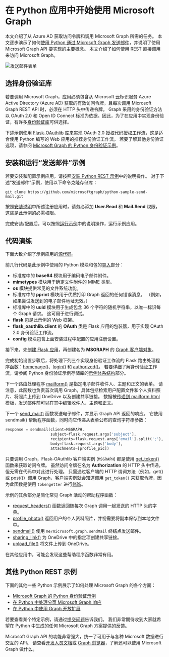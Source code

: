 # <a name="get-started-with-microsoft-graph-in-a-python-app"></a>在 Python 应用中开始使用 Microsoft Graph 

本文介绍了从 Azure AD 获取访问令牌和调用 Microsoft Graph 所需的任务。 本文逐步演示了如何[使用 Python 通过 Microsoft Graph 发送邮件](https://github.com/microsoftgraph/python-sample-send-mail)，并说明了使用 Microsoft Graph API 要实现的主要概念。 本文介绍了如何使用 REST 直接调用来访问 Microsoft Graph。

![发送邮件表单](https://raw.githubusercontent.com/microsoftgraph/python-sample-send-mail/master/static/images/sendmail.png)

## <a name="choosing-an-authentication-library"></a>选择身份验证库

若要调用 Microsoft Graph，应用必须包含从 Microsoft 云标识服务 Azure Active Directory (Azure AD) 获取的有效访问令牌，且每次调用 Microsoft Graph REST API 时，必须在 HTTP 头中传递令牌。 Graph 采用的身份验证方法以 OAuth 2.0 和 Open ID Connect 标准为依据。因此，为了在应用中实现身份验证，有许多[身份验证库](https://docs.microsoft.com/zh-CN/azure/active-directory/develop/active-directory-v2-libraries)可供选择。

下述示例使用 [Flask-OAuthlib](https://flask-oauthlib.readthedocs.io/en/latest/) 库来实现 OAuth 2.0 [授权代码授权](https://tools.ietf.org/html/rfc6749#section-4.1)工作流，这是适合使用 Python 编写的 Web 应用的推荐身份验证工作流。 若要了解其他身份验证选项，请参阅 [Microsoft Graph 的 Python 身份验证示例](https://github.com/microsoftgraph/python-sample-auth)。

## <a name="installing-and-running-the-send-mail-sample"></a>安装和运行“发送邮件”示例

若要安装和配置示例应用，请按照[安装 Python REST 示例]((https://github.com/microsoftgraph/python-sample-auth)/blob/master/installation.md)中的说明操作。 对于下述“发送邮件”示例，使用以下命令克隆存储库：

```git clone https://github.com/microsoftgraph/python-sample-send-mail.git```

按照[安装说明]((https://github.com/microsoftgraph/python-sample-auth)/blob/master/installation.md)中所述注册应用时，请务必添加 **User.Read** 和 **Mail.Send** 权限，这些是此示例的必需权限。

完成安装/配置后，可以按照[运行示例]((https://github.com/microsoftgraph/python-sample-send-mail)#running-the-sample)中的说明操作，运行示例应用。

## <a name="code-walkthrough"></a>代码演练

下面大致介绍了示例应用的[源代码]((https://github.com/microsoftgraph/python-sample-send-mail)/blob/master/sample.py)。

前几行代码是此示例中使用的 Python 模块和包的[导入]((https://github.com/microsoftgraph/python-sample-send-mail)/blob/master/sample.py#L4-L32)部分：

* 标准库中的 **base64** 模块用于编码电子邮件附件。
* **mimetypes** 模块用于确定文件附件的 MIME 类型。
* **os** 模块提供常见的文件系统功能。
* 标准库中的 **pprint** 模块用于优质打印 Graph 返回的任何错误消息。 （例如，如果尝试发送到的电子邮件地址无效。）
* 标准库中的 **uuid** 模块用于生成包含 36 个字符的随机字符串，以唯一标识每个 Graph 请求。 这可用于进行调试。
* **flask** 包是此示例的 Web 框架。
* **flask_oauthlib.client** 的 **OAuth** 类是 Flask 应用的包装器，用于实现 OAuth 2.0 身份验证工作流。
* **config** 模块包含上面安装过程中配置的应用注册设置。

接下来，先[创建 Flask 应用]((https://github.com/microsoftgraph/python-sample-send-mail)/blob/master/sample.py#L15-L17)，再创建名为 **MSGRAPH** 的 [Graph 客户端对象]((https://github.com/microsoftgraph/python-sample-send-mail)/blob/master/sample.py#L19-L28)。

完成初始设置步骤后，将处理下列三个实现身份验证工作流的 Flask 路由处理程序函数：[homepage()]((https://github.com/microsoftgraph/python-sample-send-mail)/blob/master/sample.py#L30-L33)、[login()]((https://github.com/microsoftgraph/python-sample-send-mail)/blob/master/sample.py#L35-L39) 和 [authorized()]((https://github.com/microsoftgraph/python-sample-send-mail)/blob/master/sample.py#L41-L48)。 若要详细了解身份验证工作流，请参阅 Python 身份验证示例存储库的[示例体系结构]((https://github.com/microsoftgraph/python-sample-auth)#sample-architecture)部分。

下一个路由处理程序 [mailform()]((https://github.com/microsoftgraph/python-sample-send-mail)/blob/master/sample.py#L50-L83) 是指定电子邮件收件人、主题和正文的表单。 请注意，此函数也负责首次调用 Graph，具体包括检索用户配置文件和个人资料照片、将照片上传到 OneDrive 以及创建共享链接。 数据被[传递到 mailform.html 模板]((https://github.com/microsoftgraph/python-sample-send-mail)/blob/master/sample.py#L77-L83)，发送邮件前可以在其中编辑收件人、主题和正文。 

下一个 [send_mail()]((https://github.com/microsoftgraph/python-sample-send-mail)/blob/master/sample.py#L85-L107) 函数发送电子邮件，并显示 Graph API 返回的响应。 它使用 sendmail() 帮助程序函数，同时向它传递从表单公布的查询字符串参数：

```python
response = sendmail(client=MSGRAPH,
                    subject=flask.request.args['subject'],
                    recipients=flask.request.args['email'].split(';'),
                    body=flask.request.args['body'],
                    attachments=[profile_pic])
```

只要调用 Graph，Flask-OAuthlib 客户端实例 (```MSGRAPH```) 都是使用 [get_token()]((https://github.com/microsoftgraph/python-sample-send-mail)/blob/master/sample.py#L109-L123) 函数来获取访问令牌。 虽然访问令牌在名为 **Authorization** 的 HTTP 头中传递，但无需在代码中对此进行处理。 只需通过客户端的 HTTP 谓词方法（例如，get() 或 post()）调用 Graph，客户端实例就会知道调用 ```get_token()``` 来获取令牌，因为此函数是使用 ```tokengetter``` 进行[修饰]((https://github.com/microsoftgraph/python-sample-send-mail)/blob/master/sample.py#L109-L109)。

示例的其余部分是简化常见 Graph 活动的帮助程序函数：

* [request_headers()]((https://github.com/microsoftgraph/python-sample-send-mail)/blob/master/sample.py#L114-L123) 函数返回随每次 Graph 调用一起发送的 HTTP 头的字典。
* [profile_photo()]((https://github.com/microsoftgraph/python-sample-send-mail)/blob/master/sample.py#L125-L154) 返回用户的个人资料照片，并视需要将副本保存到本地文件中。
* [sendmail()]((https://github.com/microsoftgraph/python-sample-send-mail)/blob/master/sample.py#L156-L202) 使用 ```me/microsoft.graph.sendMail``` 终结点发送邮件。
* [sharing_link()]((https://github.com/microsoftgraph/python-sample-send-mail)/blob/master/sample.py#L204-L221) 为 OneDrive 中的指定项创建共享链接。
* [upload_file()]((https://github.com/microsoftgraph/python-sample-send-mail)/blob/master/sample.py#L223-L255) 将文件上传到 OneDrive。

在其他应用中，可能会发现这些帮助程序函数非常有用。

## <a name="other-python-rest-samples"></a>其他 Python REST 示例

下面的其他一些 Python 示例展示了如何处理 Microsoft Graph 的各个方面：

* [Microsoft Graph 的 Python 身份验证示例](https://github.com/microsoftgraph/python-sample-auth)
* [在 Python 中处理分页 Microsoft Graph 响应](https://github.com/microsoftgraph/python-sample-pagination)
* [在 Python 中使用 Graph 开放扩展](https://github.com/microsoftgraph/python-sample-open-extensions)

若要查看某个特定示例，请通过[提交问题]((https://github.com/microsoftgraph/python-sample-auth)/issues)告诉我们。 我们非常期待收到大家就希望在 Python 中生成的任何 Microsoft Graph 方案提供的反馈。

Microsoft Graph API 的功能非常强大，统一了可用于与各种 Microsoft 数据进行交互的 API。 请查看[开发人员文档](https://developer.microsoft.com/zh-CN/graph/docs/concepts/overview)或 [Graph 浏览器](https://developer.microsoft.com/zh-CN/graph/graph-explorer)，了解还可以使用 Microsoft Graph 做什么。
